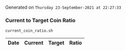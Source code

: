 Generated on `Thursday 23-September-2021 at 22:27:33`

### Current to Target Coin Ratio
`current_coin_ratio.sh`

Date|Current|Target|Ratio
---|---|---|---
